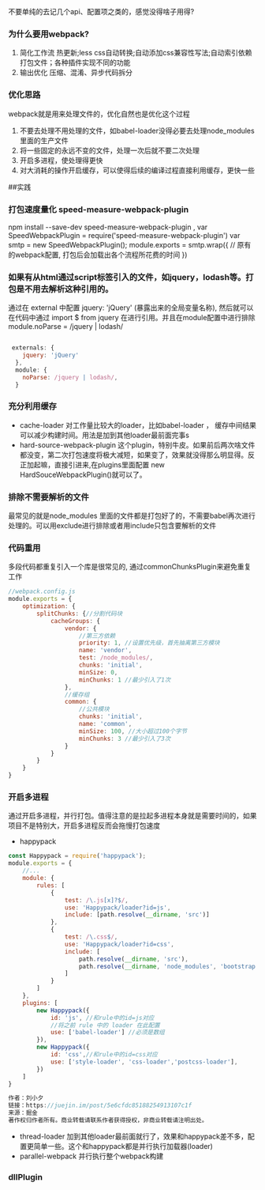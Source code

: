 不要单纯的去记几个api、配置项之类的，感觉没得啥子用得?

### 为什么要用webpack?
1. 简化工作流
热更新;less css自动转换;自动添加css兼容性写法;自动索引依赖打包文件；各种插件实现不同的功能
2. 输出优化
压缩、混淆、异步代码拆分


### 优化思路

webpack就是用来处理文件的，优化自然也是优化这个过程

1. 不要去处理不用处理的文件，如babel-loader没得必要去处理node_modules里面的生产文件
2. 将一些固定的永远不变的文件，处理一次后就不要二次处理
3. 开启多进程，使处理得更快
4. 对大消耗的操作开启缓存，可以使得后续的编译过程直接利用缓存，更快一些


##实践
### 打包速度量化 speed-measure-webpack-plugin
npm install --save-dev speed-measure-webpack-plugin ,
var SpeedWebpackPlugin = require('speed-measure-webpack-plugin')
var smtp = new SpeedWebpackPlugin();
module.exports = smtp.wrap({
    //  原有的webpack配置, 打包后会加载出各个流程所花费的时间
})

### 如果有从html通过script标签引入的文件，如jquery，lodash等。打包是不用去解析这种引用的。
通过在 external 中配置 jquery: 'jQuery' (暴露出来的全局变量名称), 然后就可以在代码中通过 import $ from jquery 在进行引用。并且在module配置中进行排除
module.noParse = /jquery | lodash/
```javascript

 externals: {
    jquery: 'jQuery'
  },
  module: {
    noParse: /jquery | lodash/,
  }
```
### 充分利用缓存
* cache-loader
对工作量比较大的loader，比如babel-loader ， 缓存中间结果可以减少构建时间。用法是加到其他loader最前面完事s
* hard-source-webpack-plugin
这个plugin，特别牛皮。如果前后两次啥文件都没变，第二次打包速度将极大减短，如果变了，效果就没得那么明显得。反正加起嘛，直接引进来,在plugins里面配置 new HardSouceWebpackPlugin()就可以了。
### 排除不需要解析的文件
最常见的就是node_modules 里面的文件都是打包好了的，不需要babel再次进行处理的。可以用exclude进行排除或者用include只包含要解析的文件

### 代码重用
多段代码都重复引入一个库是很常见的, 通过commonChunksPlugin来避免重复工作
```javascript
//webpack.config.js
module.exports = {
    optimization: {
        splitChunks: {//分割代码块
            cacheGroups: {
                vendor: {
                    //第三方依赖
                    priority: 1, //设置优先级，首先抽离第三方模块
                    name: 'vendor',
                    test: /node_modules/,
                    chunks: 'initial',
                    minSize: 0,
                    minChunks: 1 //最少引入了1次
                },
                //缓存组
                common: {
                    //公共模块
                    chunks: 'initial',
                    name: 'common',
                    minSize: 100, //大小超过100个字节
                    minChunks: 3 //最少引入了3次
                }
            }
        }
    }
}

```
### 开启多进程
通过开启多进程，并行打包。值得注意的是拉起多进程本身就是需要时间的，如果项目不是特别大，开启多进程反而会拖慢打包速度
* happypack
```javascript
const Happypack = require('happypack');
module.exports = {
    //...
    module: {
        rules: [
            {
                test: /\.js[x]?$/,
                use: 'Happypack/loader?id=js',
                include: [path.resolve(__dirname, 'src')]
            },
            {
                test: /\.css$/,
                use: 'Happypack/loader?id=css',
                include: [
                    path.resolve(__dirname, 'src'),
                    path.resolve(__dirname, 'node_modules', 'bootstrap', 'dist')
                ]
            }
        ]
    },
    plugins: [
        new Happypack({
            id: 'js', //和rule中的id=js对应
            //将之前 rule 中的 loader 在此配置
            use: ['babel-loader'] //必须是数组
        }),
        new Happypack({
            id: 'css',//和rule中的id=css对应
            use: ['style-loader', 'css-loader','postcss-loader'],
        })
    ]
}

作者：刘小夕
链接：https://juejin.im/post/5e6cfdc85188254913107c1f
来源：掘金
著作权归作者所有。商业转载请联系作者获得授权，非商业转载请注明出处。
```
* thread-loader 
加到其他loader最前面就行了，效果和happypack差不多，配置更简单一些。这个和happypack都是并行执行加载器(loader)
* parallel-webpack 
并行执行整个webpack构建

### dllPlugin
